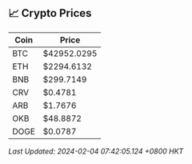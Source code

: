 ## 📈 Crypto Prices

| Coin | Price |
| ---- | ----- |
| BTC | $42952.0295 |
| ETH | $2294.6132 |
| BNB | $299.7149 |
| CRV | $0.4781 |
| ARB | $1.7676 |
| OKB | $48.8872 |
| DOGE | $0.0787 |

_Last Updated: 2024-02-04 07:42:05.124 +0800 HKT_